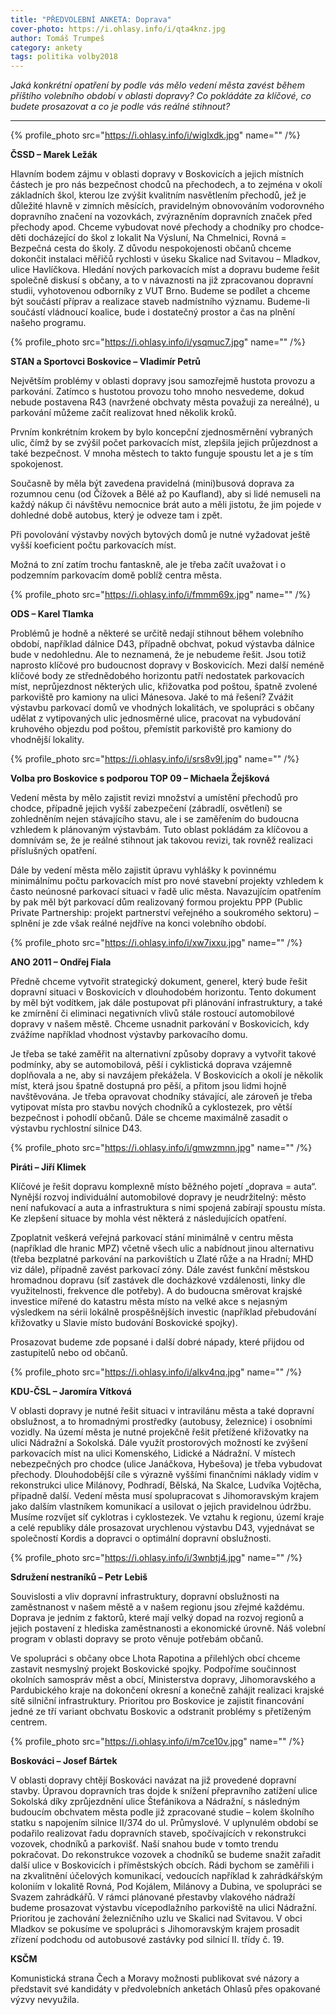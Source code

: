 ```yaml
---
title: "PŘEDVOLEBNÍ ANKETA: Doprava"
cover-photo: https://i.ohlasy.info/i/qta4knz.jpg
author: Tomáš Trumpeš
category: ankety
tags: politika volby2018
---
```


*Jaká konkrétní opatření by podle vás mělo vedení města zavést během příštího volebního období v oblasti dopravy? Co pokládáte za klíčové, co budete prosazovat a co je podle vás reálné stihnout?*

---

{% profile_photo src="https://i.ohlasy.info/i/wiglxdk.jpg" name="" /%}

**ČSSD – Marek Ležák**

Hlavním bodem zájmu v oblasti dopravy v Boskovicích a jejich místních částech je pro nás bezpečnost chodců na přechodech, a to zejména v okolí základních škol, kterou lze zvýšit kvalitním nasvětlením přechodů, jež je důležité hlavně v zimních měsících, pravidelným obnovováním vodorovného dopravního značení na vozovkách, zvýrazněním dopravních značek před přechody apod. Chceme vybudovat nové přechody a chodníky pro chodce-děti docházející do škol z lokalit Na Výsluní, Na Chmelnici, Rovná = Bezpečná cesta do školy. Z důvodu nespokojenosti občanů chceme dokončit instalaci měřičů rychlosti v úseku Skalice nad Svitavou – Mladkov, ulice Havlíčkova. Hledání nových parkovacích míst a dopravu budeme řešit společně diskusí s občany, a to v návaznosti na již zpracovanou dopravní studii, vyhotovenou odborníky z VUT Brno. Budeme se podílet a chceme být součástí příprav a realizace staveb nadmístního významu. Budeme-li součástí vládnoucí koalice, bude i dostatečný prostor a čas na plnění našeho programu.

{% profile_photo src="https://i.ohlasy.info/i/ysqmuc7.jpg" name="" /%}

**STAN a Sportovci Boskovice – Vladimír Petrů**

Největším problémy v oblasti dopravy jsou samozřejmě hustota provozu a parkování. Zatímco s hustotou provozu toho mnoho nesvedeme, dokud nebude postavena R43 (navržené obchvaty města považuji za nereálné), u parkování můžeme začít realizovat hned několik kroků. 

Prvním konkrétním krokem by bylo koncepční zjednosměrnění vybraných ulic, čímž by se zvýšil počet parkovacích míst, zlepšila jejich průjezdnost a také bezpečnost. V mnoha městech to takto funguje spoustu let a je s tím spokojenost. 

Současně by měla být zavedena pravidelná (mini)busová doprava za rozumnou cenu (od Čížovek a Bělé až po Kaufland), aby si lidé nemuseli na každý nákup či návštěvu nemocnice brát auto a měli jistotu, že jim pojede v dohledné době autobus, který je odveze tam i zpět.

Při povolování výstavby nových bytových domů je nutné vyžadovat ještě vyšší koeficient počtu parkovacích míst.  

Možná to zní zatím trochu fantaskně, ale je třeba začít uvažovat i o podzemním parkovacím domě poblíž centra města. 

{% profile_photo src="https://i.ohlasy.info/i/fmmm69x.jpg" name="" /%}

**ODS – Karel Tlamka**

Problémů je hodně a některé se určitě nedají stihnout během volebního období, například dálnice D43, případně obchvat, pokud výstavba dálnice bude v nedohlednu. Ale to neznamená, že je nebudeme řešit. Jsou totiž naprosto klíčové pro budoucnost dopravy v Boskovicích. Mezi další neméně klíčové body ze střednědobého horizontu patří nedostatek parkovacích míst, neprůjezdnost některých ulic, křižovatka pod poštou, špatně zvolené parkoviště pro kamiony na ulici Mánesova. Jaké to má řešení? Zvážit výstavbu parkovací domů ve vhodných lokalitách, ve spolupráci s občany udělat z vytipovaných ulic jednosměrné ulice, pracovat na vybudování kruhového objezdu pod poštou, přemístit parkoviště pro kamiony do vhodnější lokality.

{% profile_photo src="https://i.ohlasy.info/i/srs8v9l.jpg" name="" /%}

**Volba pro Boskovice s podporou TOP 09 – Michaela Žejšková**

Vedení města by mělo zajistit revizi množství a umístění přechodů pro chodce, případně jejich vyšší zabezpečení (zábradlí, osvětlení) se zohledněním nejen stávajícího stavu, ale i se zaměřením do budoucna vzhledem k plánovaným výstavbám. Tuto oblast pokládám za klíčovou a domnívám se, že je reálné stihnout jak takovou revizi, tak rovněž realizaci příslušných opatření.

Dále by vedení města mělo zajistit úpravu vyhlášky k povinnému minimálnímu počtu parkovacích míst pro nové stavební projekty vzhledem k často neúnosné parkovací situaci v řadě ulic města. Navazujícím opatřením by pak měl být parkovací dům realizovaný formou projektu PPP (Public Private Partnership: projekt partnerství veřejného a soukromého sektoru) – splnění je zde však reálné nejdříve na konci volebního období.

{% profile_photo src="https://i.ohlasy.info/i/xw7ixxu.jpg" name="" /%}

**ANO 2011 – Ondřej Fiala**

Předně chceme vytvořit strategický dokument, generel, který bude řešit dopravní situaci v Boskovicích v dlouhodobém horizontu. Tento dokument by měl být vodítkem, jak dále postupovat při plánování infrastruktury, a také ke zmírnění či eliminaci negativních vlivů stále rostoucí automobilové dopravy v našem městě. Chceme usnadnit parkování v Boskovicích, kdy zvážíme například vhodnost výstavby parkovacího domu.

Je třeba se také zaměřit na alternativní způsoby dopravy a vytvořit takové podmínky, aby se automobilová, pěší i cyklistická doprava vzájemně doplňovala a ne, aby si navzájem překážela. V Boskovicích a okolí je několik míst, která jsou špatně dostupná pro pěší, a přitom jsou lidmi hojně navštěvována. Je třeba opravovat chodníky stávající, ale zároveň je třeba vytipovat místa pro stavbu nových chodníků a cyklostezek, pro větší bezpečnost i pohodlí občanů. Dále se chceme maximálně zasadit o výstavbu rychlostní silnice D43.

{% profile_photo src="https://i.ohlasy.info/i/gmwzmnn.jpg" name="" /%}

**Piráti – Jiří Klimek**

Klíčové je řešit dopravu komplexně místo běžného pojetí „doprava = auta“. Nynější rozvoj individuální automobilové dopravy je neudržitelný: město není nafukovací a auta a infrastruktura s nimi spojená zabírají spoustu místa. Ke zlepšení situace by mohla vést některá z následujících opatření.

Zpoplatnit veškerá veřejná parkovací stání minimálně v centru města (například dle hranic MPZ) včetně všech ulic a nabídnout jinou alternativu (třeba bezplatné parkování na parkovištích u Zlaté růže a na Hradní; MHD viz dále), případně zavést parkovací zóny. Dále zavést funkční městskou hromadnou dopravu (síť zastávek dle docházkové vzdálenosti, linky dle využitelnosti, frekvence dle potřeby). A do budoucna směrovat krajské investice mířené do katastru města místo na velké akce s nejasným výsledkem na sérii lokálně prospěšnějších investic (například přebudování křižovatky u Slavie místo budování Boskovické spojky).

Prosazovat budeme zde popsané i další dobré nápady, které přijdou od zastupitelů nebo od občanů.

{% profile_photo src="https://i.ohlasy.info/i/alkv4nq.jpg" name="" /%}

**KDU-ČSL – Jaromíra Vítková**

V oblasti dopravy je nutné řešit situaci v intravilánu města a také dopravní obslužnost, a to hromadnými prostředky (autobusy, železnice) i osobními vozidly. Na území města je nutné projekčně řešit přetížené křižovatky na ulici Nádražní a Sokolská. Dále využít prostorových možností ke zvýšení parkovacích míst na ulici Komenského, Lidické a Nádražní. V místech nebezpečných pro chodce (ulice Janáčkova, Hybešova) je třeba vybudovat přechody. Dlouhodobější cíle s výrazně vyššími finančními náklady vidím v rekonstrukci ulice Milánovy, Podhradí, Bělská, Na Skalce, Ludvíka Vojtěcha, případně další. Vedení města musí spolupracovat s Jihomoravským krajem jako dalším vlastníkem komunikací a usilovat o jejich pravidelnou údržbu. Musíme rozvíjet síť cyklotras i cyklostezek. Ve vztahu k regionu, území kraje a celé republiky dále prosazovat urychlenou výstavbu D43, vyjednávat se společností Kordis a dopravci o optimální dopravní obslužnosti.

{% profile_photo src="https://i.ohlasy.info/i/3wnbtj4.jpg" name="" /%}

**Sdružení nestraníků – Petr Lebiš**

Souvislosti a vliv dopravní infrastruktury, dopravní obslužnosti na zaměstnanost v našem městě a v našem regionu jsou zřejmé každému. Doprava je jedním z faktorů, které mají velký dopad na rozvoj regionů a jejich postavení z hlediska zaměstnanosti a ekonomické úrovně. Náš volební program v oblasti dopravy se proto věnuje potřebám občanů.

Ve spolupráci s občany obce Lhota Rapotina a přilehlých obcí chceme zastavit nesmyslný projekt Boskovické spojky. Podpoříme součinnost okolních samospráv měst a obcí, Ministerstva dopravy, Jihomoravského a Pardubického kraje na dokončení okresní a konečně zahájit realizaci krajské sítě silniční infrastruktury. Prioritou pro Boskovice je zajistit financování jedné ze tří variant obchvatu Boskovic a odstranit problémy s přetíženým centrem.

{% profile_photo src="https://i.ohlasy.info/i/m7ce10v.jpg" name="" /%}

**Boskováci – Josef Bártek**

V oblasti dopravy chtějí Boskováci navázat na již provedené dopravní stavby. Úpravou dopravních tras dojde k snížení přepravního zatížení ulice Sokolská díky zprůjezdnění ulice Štefánikova a Nádražní, s následným budoucím obchvatem města podle již zpracované studie – kolem školního statku s napojením silnice II/374 do ul. Průmyslové. V uplynulém období se podařilo realizovat řadu dopravních staveb, spočívajících v rekonstrukci vozovek, chodníků a parkovišť. Naší snahou bude v tomto trendu pokračovat. Do rekonstrukce vozovek a chodníků se budeme snažit zařadit další ulice v Boskovicích i příměstských obcích. Rádi bychom se zaměřili i na zkvalitnění účelových komunikací, vedoucích například k zahrádkářským koloniím v lokalitě Rovná, Pod Kojálem, Milánovy a Dubina, ve spolupráci se Svazem zahrádkářů. V rámci plánované přestavby vlakového nádraží budeme prosazovat výstavbu vícepodlažního parkoviště na ulici Nádražní. Prioritou je zachování železničního uzlu ve Skalici nad Svitavou. V obci Mladkov se pokusíme ve spolupráci s Jihomoravským krajem prosadit zřízení podchodu od autobusové zastávky pod silnicí II. třídy č. 19.

**KSČM**

Komunistická strana Čech a Moravy možnosti publikovat své názory a představit své kandidáty v předvolebních anketách Ohlasů přes opakované výzvy nevyužila.
